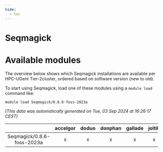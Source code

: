 ```yaml
---
hide:
  - toc
---
```


Seqmagick
=========

# Available modules


The overview below shows which Seqmagick installations are available per HPC-UGent Tier-2cluster, ordered based on software version (new to old).

To start using Seqmagick, load one of these modules using a `module load` command like:

```shell
module load Seqmagick/0.8.6-foss-2023a
```

*(This data was automatically generated on Tue, 03 Sep 2024 at 16:26:17 CEST)*  

| |accelgor|doduo|donphan|gallade|joltik|shinx|skitty|
| :---: | :---: | :---: | :---: | :---: | :---: | :---: | :---: |
|Seqmagick/0.8.6-foss-2023a|x|x|x|x|x|x|x|
